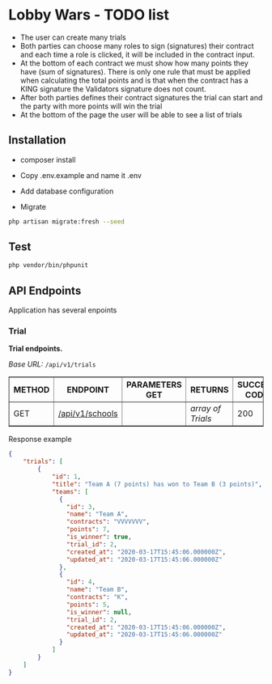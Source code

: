 # Lobby Wars - TODO list
- The user can create many trials
- Both parties can choose many roles to sign (signatures) their contract and each time a role is clicked, it will be included in the contract input.
- At the bottom of each contract we must show how many points they have (sum of signatures). There is only one rule that must be applied when calculating the total points and is that when the contract has a KING signature the Validators signature does not count.
- After both parties defines their contract signatures the trial can start and the party with more points will win the trial
- At the bottom of the page the user will be able to see a list of trials



## Installation
- composer install

- Copy .env.example and name it .env

- Add database configuration

- Migrate 
```bash
php artisan migrate:fresh --seed
```


## Test
```bash
php vendor/bin/phpunit
```


## API Endpoints

Application has several enpoints

### Trial

<b>Trial endpoints.</b>

<i>Base URL:</i> ```/api/v1/trials```

<table border="1" width="100%">
    <thead>
        <tr>
            <th>METHOD</td>
            <th>ENDPOINT</td>
            <th>PARAMETERS GET</td>
            <th>RETURNS</td>
            <th>SUCCESS CODE</td>
        </tr>
    </thead>
    <tbody>
        <tr>
            <td>GET</td>
            <td><a href="#">/api/v1/schools</a></td>
            <td></td>
            <td><i>array of Trials</i></td>
            <td>200</td>
        </tr>
    </tbody>
</table>

Response example

```json
{
    "trials": [
        {
            "id": 1,
            "title": "Team A (7 points) has won to Team B (3 points)",
            "teams": [
              {
                "id": 3,
                "name": "Team A",
                "contracts": "VVVVVVV",
                "points": 7,
                "is_winner": true,
                "trial_id": 2,
                "created_at": "2020-03-17T15:45:06.000000Z",
                "updated_at": "2020-03-17T15:45:06.000000Z"
              },
              {
                "id": 4,
                "name": "Team B",
                "contracts": "K",
                "points": 5,
                "is_winner": null,
                "trial_id": 2,
                "created_at": "2020-03-17T15:45:06.000000Z",
                "updated_at": "2020-03-17T15:45:06.000000Z"
              }
            ]
        }
    ]
}
```

